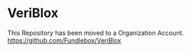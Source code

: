 # VeriBlox
This Repository has been moved to a Organization Account.
https://github.com/Fundlebox/VeriBlox
